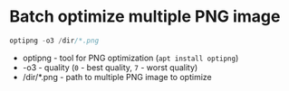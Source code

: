 # Batch optimize multiple PNG image

```sql
optipng -o3 /dir/*.png
```

- optipng - tool for PNG optimization (```apt install optipng```)
- -o3 - quality (```0``` - best quality, ```7``` - worst quality)
- /dir/*.png - path to multiple PNG image to optimize
